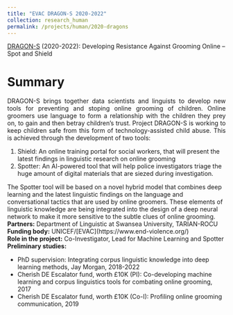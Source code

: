 ```yaml
---
title: "EVAC DRAGON-S 2020-2022"
collection: research_human
permalink: /projects/human/2020-dragons
---
```


[DRAGON-S](https://www.swansea.ac.uk/project-dragon-s/) (2020-2022): Developing Resistance Against Grooming Online – Spot and Shield

Summary 
======
<div style="text-align: justify"> 
DRAGON-S brings together data scientists and linguists to develop new tools for preventing and stoping online grooming of children.
Online groomers use language to form a relationship with the children they prey on, to gain and then betray children’s trust.
Project DRAGON-S is working to keep children safe from this form of technology-assisted child abuse.
This is achieved through the development of two tools:
</div>
<ol>
<li>Shield: An online training portal for social workers, that will present the latest findings in linguistic research on online grooming</li>
<li>Spotter: An AI-powered tool that will help police investigators triage the huge amount of digital materials that are siezed during investigation.</li>
</ol>

<div>
The Spotter tool will be based on a novel hybrid model that combines deep learning and the latest linguistic findings
on the language and conversational tactics that are used by online groomers.
These elements of linguistic knowledge are being integrated into the design of a deep neural network
to make it more sensitive to the subtle clues of online grooming.
</div>

<div style="text-align: justify">
<strong> Partners:</strong>  Department of Linguistic at Swansea University, TARIAN-ROCU
</div>
<div style="text-align: justify">
<strong> Funding body:</strong>  UNICEF/[EVAC](https://www.end-violence.org/)
</div>

<div style="text-align: justify">
<strong> Role in the project:</strong>  Co-Investigator, Lead for Machine Learning and Spotter
</div>

<div style="text-align: justify">
<strong> Preliminary studies:</strong>
</div>
<ul>
  <li>PhD supervision: Integrating corpus linguistic knowledge into deep learning methods, Jay Morgan, 2018-2022</li>
  <li>Cherish DE Escalator fund, worth £10K (PI): Co-developing machine learning and corpus linguistics tools for combating online grooming, 2017</li>
  <li>Cherish DE Escalator fund, worth £10K (Co-I): Profiling online grooming communication, 2019</li>
</ul>
